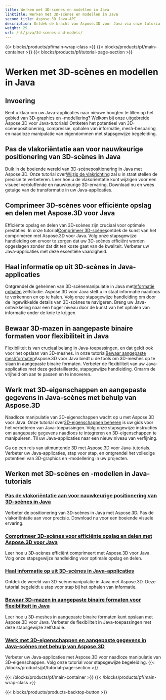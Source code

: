```yaml
---
title: Werken met 3D-scènes en modellen in Java
linktitle: Werken met 3D-scènes en modellen in Java
second_title: Aspose.3D Java-API
description: Ontdek de kracht van Aspose.3D voor Java via onze tutorials. Verbeter de precisie, opslagefficiëntie en manipulatie van 3D-scènes in uw Java-toepassingen.
weight: 29
url: /nl/java/3d-scenes-and-models/
---
```


{{< blocks/products/pf/main-wrap-class >}}
{{< blocks/products/pf/main-container >}}
{{< blocks/products/pf/tutorial-page-section >}}

# Werken met 3D-scènes en modellen in Java

## Invoering

Bent u klaar om uw Java-applicaties naar nieuwe hoogten te tillen op het gebied van 3D-graphics en -modellering? Welkom bij onze uitgebreide Aspose.3D voor Java-tutorials! Ontketen het potentieel van 3D-scènepositionering, compressie, ophalen van informatie, mesh-besparing en naadloze manipulatie van eigendommen met stapsgewijze begeleiding.

## Pas de vlakoriëntatie aan voor nauwkeurige positionering van 3D-scènes in Java

 Duik in de boeiende wereld van 3D-scènepositionering in Java met Aspose.3D. Onze tutorial over[Wijzig de vlakrichting](./change-plane-orientation/) zal u in staat stellen de precisie te verbeteren. Leer hoe u de vlakoriëntatie kunt wijzigen voor een visueel verbluffende en nauwkeurige 3D-ervaring. Download nu en wees getuige van de transformatie in uw Java-applicaties.

## Comprimeer 3D-scènes voor efficiënte opslag en delen met Aspose.3D voor Java

 Efficiënte opslag en delen van 3D-scènes zijn cruciaal voor optimale prestaties. In onze tutorial[Comprimeer 3D-scènes](./compress-3d-scenes/)ontdek de kunst van het comprimeren met Aspose.3D voor Java. Volg onze stapsgewijze handleiding om ervoor te zorgen dat uw 3D-scènes efficiënt worden opgeslagen zonder dat dit ten koste gaat van de kwaliteit. Verbeter uw Java-applicaties met deze essentiële vaardigheid.

## Haal informatie op uit 3D-scènes in Java-applicaties

 Ontgrendel de geheimen van 3D-scènemanipulatie in Java met[Informatie ophalen](./get-scene-information/) zelfstudie. Aspose.3D voor Java stelt u in staat informatie naadloos te verkennen en op te halen. Volg onze stapsgewijze handleiding om door de ingewikkelde details van 3D-scènes te navigeren. Breng uw Java-ontwikkeling naar een hoger niveau door de kunst van het ophalen van informatie onder de knie te krijgen.

## Bewaar 3D-mazen in aangepaste binaire formaten voor flexibiliteit in Java

 Flexibiliteit is van cruciaal belang in Java-toepassingen, en dat geldt ook voor het opslaan van 3D-meshes. In onze tutorial[Bewaar aangepaste meshformaten](./save-custom-mesh-formats/)Aspose.3D voor Java biedt u de tools om 3D-meshes op te slaan in aangepaste binaire formaten. Verbeter de flexibiliteit van uw Java-applicaties met deze gedetailleerde, stapsgewijze handleiding. Omarm de vrijheid om aan te passen en te innoveren.

## Werk met 3D-eigenschappen en aangepaste gegevens in Java-scènes met behulp van Aspose.3D

 Naadloze manipulatie van 3D-eigenschappen wacht op u met Aspose.3D voor Java. Onze tutorial over[3D-eigenschappen beheren](./managing-3d-properties-scenes/) is uw gids voor het verbeteren van Java-toepassingen. Volg onze stapsgewijze instructies om aangepaste gegevens naadloos te integreren en 3D-eigenschappen te manipuleren. Til uw Java-applicaties naar een nieuw niveau van verfijning.

Ga op een reis van uitmuntende 3D met Aspose.3D voor Java-tutorials. Verbeter uw Java-applicaties, stap voor stap, en ontgrendel het volledige potentieel van 3D-graphics en -modellering in uw projecten.
## Werken met 3D-scènes en -modellen in Java-tutorials
### [Pas de vlakoriëntatie aan voor nauwkeurige positionering van 3D-scènes in Java](./change-plane-orientation/)
Verbeter de positionering van 3D-scènes in Java met Aspose.3D. Pas de vlakoriëntatie aan voor precisie. Download nu voor een boeiende visuele ervaring.
### [Comprimeer 3D-scènes voor efficiënte opslag en delen met Aspose.3D voor Java](./compress-3d-scenes/)
Leer hoe u 3D-scènes efficiënt comprimeert met Aspose.3D voor Java. Volg onze stapsgewijze handleiding voor optimale opslag en delen.
### [Haal informatie op uit 3D-scènes in Java-applicaties](./get-scene-information/)
Ontdek de wereld van 3D-scènemanipulatie in Java met Aspose.3D. Deze tutorial begeleidt u stap voor stap bij het ophalen van informatie.
### [Bewaar 3D-mazen in aangepaste binaire formaten voor flexibiliteit in Java](./save-custom-mesh-formats/)
Leer hoe u 3D-meshes in aangepaste binaire formaten kunt opslaan met Aspose.3D voor Java. Verbeter de flexibiliteit in Java-toepassingen met deze stapsgewijze zelfstudie.
### [Werk met 3D-eigenschappen en aangepaste gegevens in Java-scènes met behulp van Aspose.3D](./managing-3d-properties-scenes/)
Verbeter uw Java-applicaties met Aspose.3D voor naadloze manipulatie van 3D-eigenschappen. Volg onze tutorial voor stapsgewijze begeleiding.
{{< /blocks/products/pf/tutorial-page-section >}}

{{< /blocks/products/pf/main-container >}}
{{< /blocks/products/pf/main-wrap-class >}}

{{< blocks/products/products-backtop-button >}}

